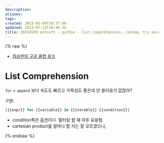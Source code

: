 ```yaml
---
description:
aliases: 
tags: 
created: 2023-05-09T16:37:46
updated: 2023-07-12T10:46:36
title: 20230509 estsoft - python - list comprehension, random, try except else, builtin functions, args and kwargs, lambda
---
```

{% raw %}

- [최승현의 구글 콜랩 링크](https://colab.research.google.com/drive/1gxoD01mjta80MkTOlrei1BHSUI0_k9-R#scrollTo=V6GhAqHXUW0h&line=9&uniqifier=1)

# List Comprehension

`for` + `append` 보다 속도도 빠르고 가독성도 좋은데 안 쓸이유가 없잖아?

구문:
```python
[{{expr}} for {{variable}} in {{iterable}} {{condition}}]
```

- condition쪽은 옵션이다. 필터링 할 때 아주 유용함.
- cartesian product를 얼마나 할 지는 잘 모르겠으나, 


{% endraw %}